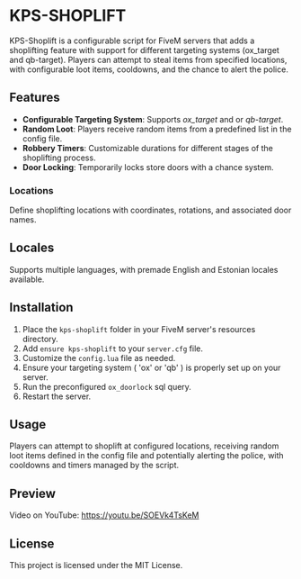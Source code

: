 # KPS-SHOPLIFT

KPS-Shoplift is a configurable script for FiveM servers that adds a shoplifting feature with support for different targeting systems (ox_target and qb-target). Players can attempt to steal items from specified locations, with configurable loot items, cooldowns, and the chance to alert the police.

## Features

- **Configurable Targeting System**: Supports *ox_target* and or *qb-target*.
- **Random Loot**: Players receive random items from a predefined list in the config file.
- **Robbery Timers**: Customizable durations for different stages of the shoplifting process.
- **Door Locking**: Temporarily locks store doors with a chance system.

### Locations

Define shoplifting locations with coordinates, rotations, and associated door names.

## Locales

Supports multiple languages, with premade English and Estonian locales available.

## Installation


1. Place the `kps-shoplift` folder in your FiveM server's resources directory.
2. Add `ensure kps-shoplift` to your `server.cfg` file.
3. Customize the `config.lua` file as needed.
4. Ensure your targeting system ( 'ox' or 'qb' ) is properly set up on your server.
5. Run the preconfigured `ox_doorlock` sql query.
6. Restart the server.

## Usage

Players can attempt to shoplift at configured locations, receiving random loot items defined in the config file and potentially alerting the police, with cooldowns and timers managed by the script.

## Preview

Video on YouTube: https://youtu.be/SOEVk4TsKeM

## License

This project is licensed under the MIT License.
